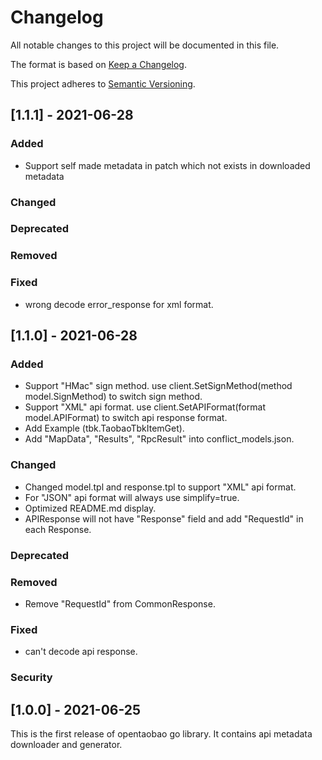 # Changelog

All notable changes to this project will be documented in this file.

The format is based on [Keep a Changelog](https://keepachangelog.com/en/1.0.0/).

This project adheres to [Semantic Versioning](https://semver.org/spec/v2.0.0.html).

## [1.1.1] - 2021-06-28

### Added

- Support self made metadata in patch which not exists in downloaded metadata

### Changed

### Deprecated

### Removed

### Fixed

- wrong decode error_response for xml format.

## [1.1.0] - 2021-06-28

### Added

- Support "HMac" sign method. use client.SetSignMethod(method model.SignMethod) to switch sign method.
- Support "XML" api format. use client.SetAPIFormat(format model.APIFormat) to switch api response format.
- Add Example (tbk.TaobaoTbkItemGet).
- Add "MapData", "Results", "RpcResult" into conflict_models.json. 

### Changed

- Changed model.tpl and response.tpl to support "XML" api format.
- For "JSON" api format will always use simplify=true.
- Optimized README.md display.
- APIResponse will not have "Response" field and add "RequestId" in each Response.

### Deprecated

### Removed

- Remove "RequestId" from CommonResponse.

### Fixed

- can't decode api response.

### Security

## [1.0.0] - 2021-06-25

This is the first release of opentaobao go library.
It contains api metadata downloader and generator. 
